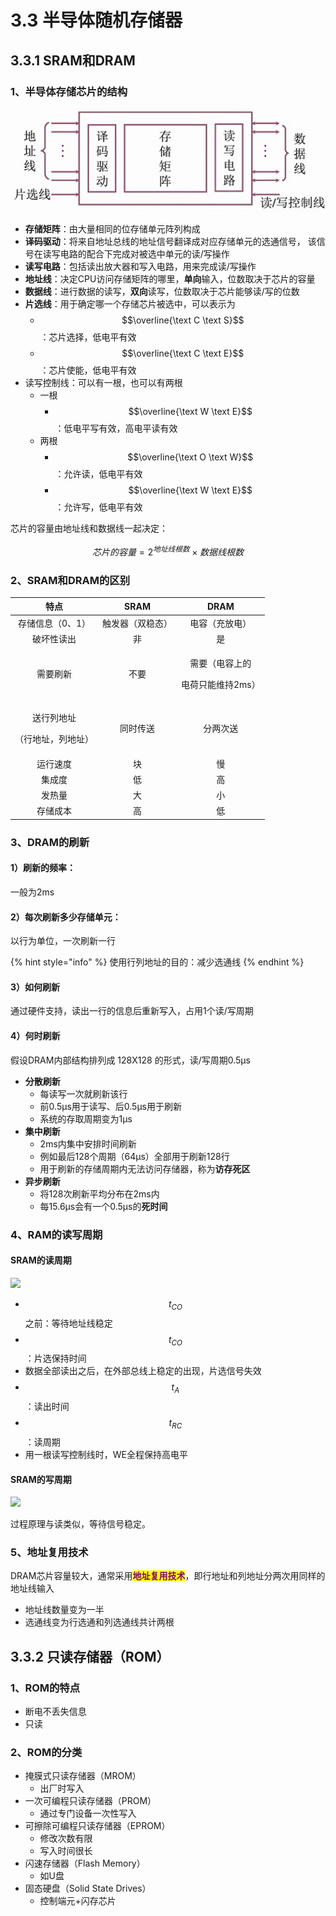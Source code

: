 # 3.3 半导体随机存储器

## 3.3.1 SRAM和DRAM

### 1、半导体存储芯片的结构

![](../.gitbook/assets/半导体芯片结构.png)

* **存储矩阵**：由大量相同的位存储单元阵列构成
* **译码驱动**：将来自地址总线的地址信号翻译成对应存储单元的选通信号， 该信号在读写电路的配合下完成对被选中单元的读/写操作
* **读写电路**：包括读出放大器和写入电路，用来完成读/写操作
* **地址线**：决定CPU访问存储矩阵的哪里，**单向**输入，位数取决于芯片的容量
* **数据线**：进行数据的读写，**双向**读写，位数取决于芯片能够读/写的位数
* **片选线**：用于确定哪一个存储芯片被选中，可以表示为
  * $$\overline{\text C \text S}$$：芯片选择，低电平有效
  * $$\overline{\text C \text E}$$：芯片使能，低电平有效
* 读写控制线：可以有一根，也可以有两根
  * 一根
    * $$\overline{\text W \text E}$$：低电平写有效，高电平读有效
  * 两根
    * $$\overline{\text O \text W}$$：允许读，低电平有效
    * $$\overline{\text W \text E}$$：允许写，低电平有效

芯片的容量由地址线和数据线一起决定：

$$
芯片的容量 = 2^{地址线根数} \times 数据线根数
$$

### 2、SRAM和DRAM的区别

|              特点              |   SRAM   |               DRAM              |
| :--------------------------: | :------: | :-----------------------------: |
|           存储信息（0、1）          | 触发器（双稳态） |             电容（充放电）             |
|             破坏性读出            |     非    |                是                |
|             需要刷新             |    不要    | <p>需要（电容上的</p><p>电荷只能维持2ms）</p> |
| <p>送行列地址</p><p>（行地址，列地址）</p> |   同时传送   |               分两次送              |
|             运行速度             |     块    |                慢                |
|              集成度             |     低    |                高                |
|              发热量             |     大    |                小                |
|             存储成本             |     高    |                低                |

### 3、DRAM的刷新

#### 1）刷新的频率：

一般为2ms

#### 2）每次刷新多少存储单元：

以行为单位，一次刷新一行

{% hint style="info" %}
使用行列地址的目的：减少选通线
{% endhint %}

#### 3）如何刷新

通过硬件支持，读出一行的信息后重新写入，占用1个读/写周期

#### 4）何时刷新

假设DRAM内部结构排列成 128X128 的形式，读/写周期0.5μs

* **分散刷新**
  * 每读写一次就刷新该行
  * 前0.5μs用于读写、后0.5μs用于刷新
  * 系统的存取周期变为1μs
* **集中刷新**
  * 2ms内集中安排时间刷新
  * 例如最后128个周期（64μs）全部用于刷新128行
  * 用于刷新的存储周期内无法访问存储器，称为**访存死区**
* **异步刷新**
  * 将128次刷新平均分布在2ms内
  * 每15.6μs会有一个0.5μs的**死时间**

### 4、RAM的读写周期

#### SRAM的读周期

![](../.gitbook/assets/SRAM读.png)

* $$t_{CO}$$之前：等待地址线稳定
* $$t_{CO}$$：片选保持时间
* 数据全部读出之后，在外部总线上稳定的出现，片选信号失效
* $$t_{A}$$：读出时间
* $$t_{RC}$$：读周期
* 用一根读写控制线时，WE全程保持高电平

#### SRAM的写周期

![](../.gitbook/assets/SRAM写.png)

过程原理与读类似，等待信号稳定。

### 5、地址复用技术

DRAM芯片容量较大，通常采用<mark style="color:purple;">**地址复用技术**</mark>，即行地址和列地址分两次用同样的地址线输入

- 地址线数量变为一半
- 选通线变为行选通和列选通线共计两根

## 3.3.2 只读存储器（ROM）

### 1、ROM的特点

* 断电不丢失信息
* 只读

### 2、ROM的分类

* 掩膜式只读存储器（MROM）
  * 出厂时写入
* 一次可编程只读存储器（PROM）
  * 通过专门设备一次性写入
* 可擦除可编程只读存储器（EPROM）
  * 修改次数有限
  * 写入时间很长
* 闪速存储器（Flash Memory）
  * 如U盘
* 固态硬盘（Solid State Drives）
  * 控制端元+闪存芯片

